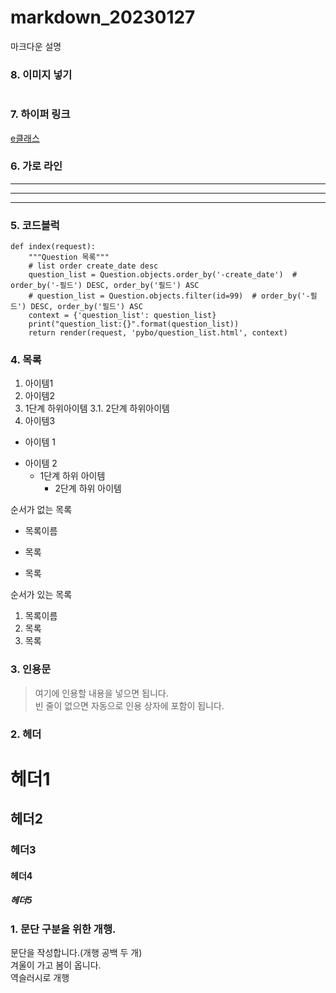 # markdown_20230127
마크다운 설명

### 8. 이미지 넣기
![]()

### 7. 하이퍼 링크
[e클래스](https://cafe.daum.net/pcwk/a9zE "e클래스의 cafe입니다.")

### 6. 가로 라인
---
***
--------

### 5. 코드블럭
```
def index(request):
    """Question 목록"""
    # list order create_date desc
    question_list = Question.objects.order_by('-create_date')  # order_by('-필드') DESC, order_by('필드') ASC
    # question_list = Question.objects.filter(id=99)  # order_by('-필드') DESC, order_by('필드') ASC
    context = {'question_list': question_list}
    print("question_list:{}".format(question_list))
    return render(request, 'pybo/question_list.html', context)
```



### 4. 목록
1. 아이템1
2. 아이템2  
  9. 1단계 하위아이템
      3.1. 2단계 하위아이템
9. 아이템3

- 아이템 1
* 아이템 2
  - 1단계 하위 아이템
    * 2단계 하위 아이템

순서가 없는 목록  
* 목록이름
- 목록
* 목록

순서가 있는 목록  
1. 목록이름
2. 목록
3. 목록

### 3. 인용문
> 여기에 인용할 내용을 넣으면 됩니다.  
> 빈 줄이 없으면 자동으로 인용 상자에 포함이 됩니다.

### 2. 헤더
# 헤더1
## 헤더2
### 헤더3
#### 헤더4
##### 헤더5

### 1. 문단 구분을 위한 개행.
문단을 작성합니다.(개행 공백 두 개)  
겨울이 가고 봄이 옵니다. \
역슬러시로 개행
